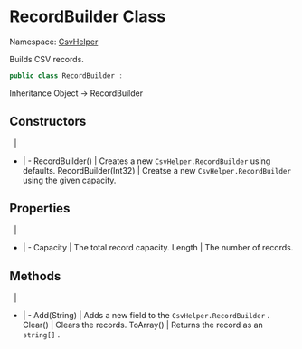# RecordBuilder Class

Namespace: [CsvHelper](/api/CsvHelper)

Builds CSV records.

```cs
public class RecordBuilder : 
```

Inheritance Object -> RecordBuilder

## Constructors
&nbsp; | &nbsp;
- | -
RecordBuilder() | Creates a new ``CsvHelper.RecordBuilder`` using defaults.
RecordBuilder(Int32) | Creatse a new ``CsvHelper.RecordBuilder`` using the given capacity.

## Properties
&nbsp; | &nbsp;
- | -
Capacity | The total record capacity.
Length | The number of records.

## Methods
&nbsp; | &nbsp;
- | -
Add(String) | Adds a new field to the ``CsvHelper.RecordBuilder`` .
Clear() | Clears the records.
ToArray() | Returns the record as an ``string[]`` .
